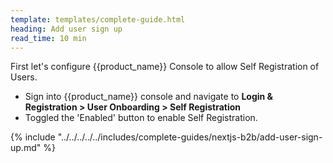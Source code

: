 ```yaml
---
template: templates/complete-guide.html
heading: Add user sign up
read_time: 10 min
---
```

First let's configure {{product_name}} Console to allow Self Registration of Users.

* Sign into {{product_name}} console and navigate to **Login & Registration > User Onboarding > Self Registration**
* Toggled the 'Enabled' button to enable Self Registration.

{% include "../../../../../includes/complete-guides/nextjs-b2b/add-user-sign-up.md" %}
